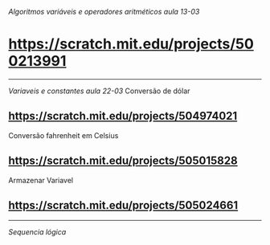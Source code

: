 _Algoritmos variáveis e operadores aritméticos aula 13-03_
# https://scratch.mit.edu/projects/500213991
------------------------------------------------
_Variaveis e constantes aula 22-03_
Conversão de dólar
## https://scratch.mit.edu/projects/504974021

Conversão fahrenheit em Celsius
## https://scratch.mit.edu/projects/505015828

Armazenar Variavel
## https://scratch.mit.edu/projects/505024661
-------------------------------------------------
_Sequencia lógica_
## 
